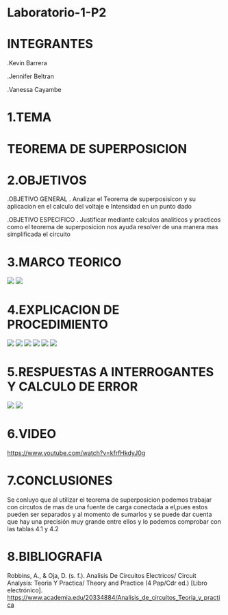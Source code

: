 # Laboratorio-1-P2

# INTEGRANTES
.Kevin Barrera

.Jennifer Beltran

.Vanessa Cayambe


# 1.TEMA
# TEOREMA DE SUPERPOSICION 

# 2.OBJETIVOS
.OBJETIVO GENERAL
. Analizar el Teorema de superposisicon y su aplicacion en el calculo del voltaje e Intensidad en un punto dado

.OBJETIVO ESPECIFICO 
. Justificar mediante calculos analiticos y practicos como el teorema de superposicion nos ayuda resolver de una manera mas simplificada el circuito

# 3.MARCO TEORICO
![](https://github.com/Kevinsan21/Laboratorio-1-P2-Imagenes-/blob/main/Superposicion1.PNG)
![](https://github.com/Kevinsan21/Laboratorio-1-P2-Imagenes-/blob/main/superposicion2.PNG)

# 4.EXPLICACION DE PROCEDIMIENTO 
![](https://github.com/Kevinsan21/Laboratorio-1-P2-Imagenes-/blob/main/circuitoslab_11.jpg)
![](https://github.com/Kevinsan21/Laboratorio-1-P2-Imagenes-/blob/main/circuitoslab_12.jpg)
![](https://github.com/Kevinsan21/Laboratorio-1-P2-Imagenes-/blob/main/circuitoslab_13.jpg)
![](https://github.com/Kevinsan21/Laboratorio-1-P2-Imagenes-/blob/main/laboratorio1p22_11.jpg)
![](https://github.com/Kevinsan21/Laboratorio-1-P2-Imagenes-/blob/main/laboratorio1p2_12.jpg)
![](https://github.com/Kevinsan21/Laboratorio-1-P2-Imagenes-/blob/main/laboratorio1p2_13.jpg)
# 5.RESPUESTAS A INTERROGANTES Y CALCULO DE ERROR
![](https://github.com/Kevinsan21/Laboratorio-1-P2-Imagenes-/blob/main/porcentaje_11.jpg)
![](https://github.com/Kevinsan21/Laboratorio-1-P2-Imagenes-/blob/main/porcentaje_12.jpg)

# 6.VIDEO
https://www.youtube.com/watch?v=kfrfHkdyJ0g

# 7.CONCLUSIONES 
Se conluyo que al utilizar el teorema de superposicion podemos trabajar con circutos de mas de una fuente de carga conectada a el,pues estos pueden ser separados y al momento de sumarlos y se puede dar cuenta que hay una precisión muy grande entre ellos y lo podemos comprobar con las tablas 4.1 y 4.2
# 8.BIBLIOGRAFIA

Robbins, A., & Oja, D. (s. f.). Analisis De Circuitos Electricos/ Circuit Analysis: Teoria Y Practica/ Theory and Practice (4 Pap/Cdr ed.) [Libro electrónico]. https://www.academia.edu/20334884/Analisis_de_circuitos_Teoria_y_practica
